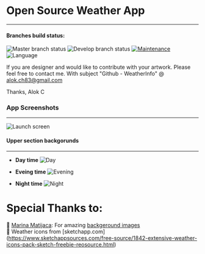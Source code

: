 # Open Source Weather App
------------------------------
#### Branches build status: 
![Master branch status](https://travis-ci.org/alokc83/WeatherInfo.svg?branch=master)
![Develop branch status](https://travis-ci.org/alokc83/WeatherInfo.svg?branch=develop)
[![Maintenance](https://img.shields.io/badge/Maintained%3F-yes-green.svg)](https://github.com/alokc83/WeatherInfo/graphs/commit-activity)
![Language](https://img.shields.io/badge/Language-Swift%204-orange.svg)


If you are designer and would like to contribute with your artwork. Please feel free to contact me. 
With subject "Github - WeatherInfo" @ alok.ch83@gmail.com

Thanks,
Alok C

### App Screenshots
---------------------------
![Launch screen](https://github.com/alokc83/WeatherInfo/blob/master/AppScreenshots/LaunchScreen.png?raw=true)

#### Upper section backgorunds
------------------------------------
* **Day time** 
![Day](https://github.com/alokc83/WeatherInfo/blob/master/AppScreenshots/Sun-Day.png?raw=true)

* **Eveing time** 
![Evening](https://github.com/alokc83/WeatherInfo/blob/master/AppScreenshots/Blood-evening.png?raw=true)

* **Night time** 
![Night](https://github.com/alokc83/WeatherInfo/blob/master/AppScreenshots/Moon-night.png?raw=true)


# Special Thanks to: 
🏀 [Marina Matijaca](https://dribbble.com/Marina_Matijaca): For amazing [backgeround images](https://dribbble.com/shots/2227157-Free-iPhone-Backgrounds)
<br>
💎 Weather icons from [sketchapp.com] (https://www.sketchappsources.com/free-source/1842-extensive-weather-icons-pack-sketch-freebie-reosource.html)